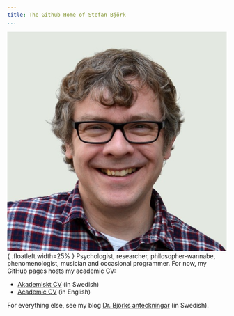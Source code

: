 ```yaml
---
title: The Github Home of Stefan Björk
...
```


![](images/photo.jpg){ .floatleft width=25% } Psychologist, researcher, philosopher-wannabe, phenomenologist, musician and occasional programmer. For now, my GitHub pages hosts my academic CV:

* [Akademiskt CV](cv-academic-sv.html) (in Swedish)
* [Academic CV](cv-academic-en.html) (in English)

For everything else, see my blog [Dr. Björks anteckningar](https://fenomenologen.se) (in Swedish).